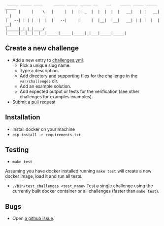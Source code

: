 ```
 _____ _____ ____     _____ _____ _____ __    __    _____ _____ _____ _____ 
|     |     |    \   |     |  |  |  _  |  |  |  |  |   __|   | |   __|   __|
|   --| | | |  |  |  |   --|     |     |  |__|  |__|   __| | | |  |  |   __|
|_____|_|_|_|____/   |_____|__|__|__|__|_____|_____|_____|_|___|_____|_____|
```

## Create a new challenge

* Add a new entry to [challenges.yml](https://github.com/jarv/cmdchallenge/blob/master/challenges.yaml).
    * Pick a unique slug name.
    * Type a description.
    * Add directory and supporting files for the challenge in the `var/challenges` dir.
    * Add an example solution.
    * Add expected output or tests for the verification (see other challenges for examples examples).
* Submit a pull request

## Installation
* Install docker on your machine
* `pip install -r requirements.txt`

## Testing

* `make test`

Assuming you have docker installed running `make test` will create a new
docker image, load it and run all tests.

* `./bin/test_challenges <test_name>`
Test a single challenge using the currently built docker container or
all challenges (faster than `make test`).

## Bugs

* Open [a github issue](https://github.com/jarv/cmdline-challenges/issues).
